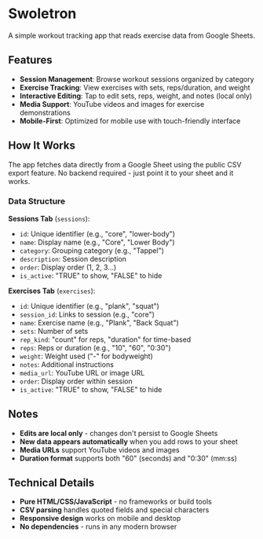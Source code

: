 # Swoletron

A simple workout tracking app that reads exercise data from Google Sheets.

## Features

- **Session Management**: Browse workout sessions organized by category
- **Exercise Tracking**: View exercises with sets, reps/duration, and weight
- **Interactive Editing**: Tap to edit sets, reps, weight, and notes (local only)
- **Media Support**: YouTube videos and images for exercise demonstrations
- **Mobile-First**: Optimized for mobile use with touch-friendly interface

## How It Works

The app fetches data directly from a Google Sheet using the public CSV export feature. No backend required - just point it to your sheet and it works.

### Data Structure

**Sessions Tab** (`sessions`):
- `id`: Unique identifier (e.g., "core", "lower-body")
- `name`: Display name (e.g., "Core", "Lower Body")
- `category`: Grouping category (e.g., "Tappel")
- `description`: Session description
- `order`: Display order (1, 2, 3...)
- `is_active`: "TRUE" to show, "FALSE" to hide

**Exercises Tab** (`exercises`):
- `id`: Unique identifier (e.g., "plank", "squat")
- `session_id`: Links to session (e.g., "core")
- `name`: Exercise name (e.g., "Plank", "Back Squat")
- `sets`: Number of sets
- `rep_kind`: "count" for reps, "duration" for time-based
- `reps`: Reps or duration (e.g., "10", "60", "0:30")
- `weight`: Weight used ("-" for bodyweight)
- `notes`: Additional instructions
- `media_url`: YouTube URL or image URL
- `order`: Display order within session
- `is_active`: "TRUE" to show, "FALSE" to hide


## Notes

- **Edits are local only** - changes don't persist to Google Sheets
- **New data appears automatically** when you add rows to your sheet
- **Media URLs** support YouTube videos and images
- **Duration format** supports both "60" (seconds) and "0:30" (mm:ss)


## Technical Details

- **Pure HTML/CSS/JavaScript** - no frameworks or build tools
- **CSV parsing** handles quoted fields and special characters
- **Responsive design** works on mobile and desktop
- **No dependencies** - runs in any modern browser
